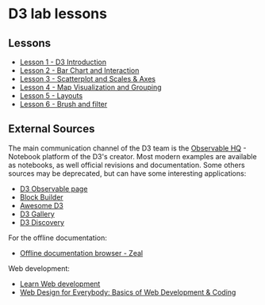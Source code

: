 # D3 lab lessons


## Lessons
* [Lesson 1 - D3 Introduction](./Lesson_01/)
* [Lesson 2 - Bar Chart and Interaction](./Lesson_02/)
* [Lesson 3 - Scatterplot and Scales & Axes](./Lesson_03/)
* [Lesson 4 - Map Visualization and Grouping](./Lesson_04/)
* [Lesson 5 - Layouts](./Lesson_05/)
* [Lesson 6 - Brush and filter](./Lesson_06_Extra/)

## External Sources
 The main communication channel of the D3 team is the [Observable HQ](https://observablehq.com/) - Notebook platform of the D3's creator. Most modern examples are available as notebooks, as well official revisions and documentation. Some others sources may be deprecated, but can have some interesting applications:

* [D3 Observable page](https://observablehq.com/@d3)
* [Block Builder](https://blockbuilder.org/)
* [Awesome D3](https://github.com/wbkd/awesome-d3)
* [D3 Gallery](https://github.com/d3/d3/wiki/Gallery)
* [D3 Discovery](https://d3-discovery.net/)

For the offline documentation:
* [Offline documentation browser - Zeal](https://zealdocs.org/)

Web development:
* [Learn Web development](https://developer.mozilla.org/en-US/docs/Learn)
* [Web Design for Everybody: Basics of Web Development & Coding](https://pt.coursera.org/specializations/web-design)